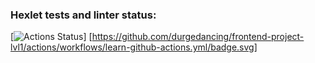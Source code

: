 ### Hexlet tests and linter status:
[![Actions Status](https://github.com/durgedancing/frontend-project-lvl1/workflows/hexlet-check/badge.svg)]
[https://github.com/durgedancing/frontend-project-lvl1/actions/workflows/learn-github-actions.yml/badge.svg]

